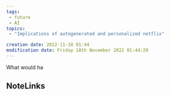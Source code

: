 ```yaml
---
tags: 
 - future
 - AI
topics: 
 - "Implications of autogenerated and personalized netflix"

creation date: 2022-11-18 01:44
modification date: Friday 18th November 2022 01:44:20
---
```



What would ha

## NoteLinks
